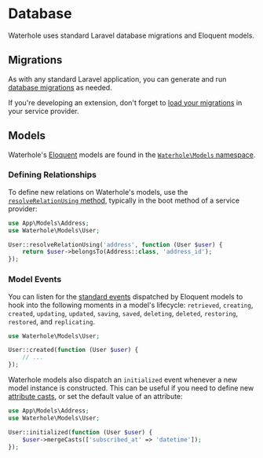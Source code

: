 # Database

Waterhole uses standard Laravel database migrations and Eloquent models.

## Migrations

As with any standard Laravel application, you can generate and run [database migrations](https://laravel.com/docs/10.x/migrations) as needed.

If you're developing an extension, don't forget to [load your migrations](https://laravel.com/docs/10.x/packages#migrations) in your service provider.

## Models

Waterhole's [Eloquent](https://laravel.com/docs/10.x/eloquent) models are found in the [`Waterhole\Models` namespace](reference://Waterhole/Models.html).

### Defining Relationships

To define new relations on Waterhole's models, use the [`resolveRelationUsing` method](https://laravel.com/docs/10.x/eloquent-relationships#dynamic-relationships), typically in the boot method of a service provider:

```php
use App\Models\Address;
use Waterhole\Models\User;

User::resolveRelationUsing('address', function (User $user) {
    return $user->belongsTo(Address::class, 'address_id');
});
```

### Model Events

You can listen for the [standard events](https://laravel.com/docs/10.x/eloquent#events) dispatched by Eloquent models to hook into the following moments in a model's lifecycle: `retrieved`, `creating`, `created`, `updating`, `updated`, `saving`, `saved`, `deleting`, `deleted`, `restoring`, `restored`, and `replicating`.

```php
use Waterhole\Models\User;

User::created(function (User $user) {
    // ...
});
```

Waterhole models also dispatch an `initialized` event whenever a new model instance is constructed. This can be useful if you need to define new [attribute casts](https://laravel.com/docs/10.x/eloquent-mutators#attribute-casting), or set the default value of an attribute:

```php
use App\Models\Address;
use Waterhole\Models\User;

User::initialized(function (User $user) {
    $user->mergeCasts(['subscribed_at' => 'datetime']);
});
```
